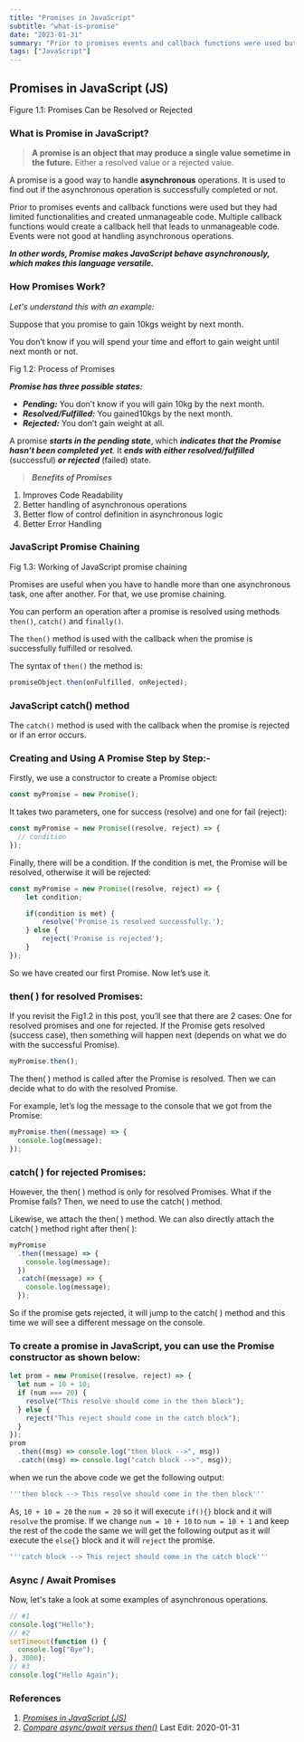 ```yaml
---
title: "Promises in JavaScript"
subtitle: "what-is-promise"
date: "2023-01-31"
summary: "Prior to promises events and callback functions were used but they had limited functionalities and created unmanageable code. Multiple callback functions would create a callback hell that leads to unmanageable code. Events were not good at handling asynchronous operations."
tags: ["JavaScript"]
---
```


## Promises in JavaScript (JS)

Figure 1.1: Promises Can be Resolved or Rejected

### **What is Promise in JavaScript?**

> **A promise is an object that may produce a single value sometime in the future.** Either a resolved value or a rejected value.

A promise is a good way to handle **asynchronous** operations. It is used to find out if the asynchronous operation is successfully completed or not.

Prior to promises events and callback functions were used but they had limited functionalities and created unmanageable code. Multiple callback functions would create a callback hell that leads to unmanageable code. Events were not good at handling asynchronous operations.

**_In other words, Promise makes JavaScript behave asynchronously, which makes this language versatile._**

### How Promises Work?

_Let's understand this with an example:_

Suppose that you promise to gain 10kgs weight by next month.

You don’t know if you will spend your time and effort to gain weight until next month or not.

Fig 1.2: Process of Promises

**_Promise has three possible states:_**

- **_Pending:_** You don’t know if you will gain 10kg by the next month.
- **_Resolved/Fulfilled:_** You gained10kgs by the next month.
- **_Rejected:_** You don’t gain weight at all.

A promise **_starts in the pending state_**, which **_indicates that the Promise hasn’t been completed yet_**. It **_ends with either resolved/fulfilled_** (successful) **_or rejected_** (failed) state.

> **_Benefits of Promises_**

1.  Improves Code Readability
2.  Better handling of asynchronous operations
3.  Better flow of control definition in asynchronous logic
4.  Better Error Handling

### JavaScript Promise Chaining

Fig 1.3: Working of JavaScript promise chaining

Promises are useful when you have to handle more than one asynchronous task, one after another. For that, we use promise chaining.

You can perform an operation after a promise is resolved using methods `then()`, `catch()` and `finally()`.

The `then()` method is used with the callback when the promise is successfully fulfilled or resolved.

The syntax of `then()` the method is:

```js
promiseObject.then(onFulfilled, onRejected);
```

### JavaScript catch() method

The `catch()` method is used with the callback when the promise is rejected or if an error occurs.

### Creating and Using A Promise Step by Step:-

Firstly, we use a constructor to create a Promise object:

```js
const myPromise = new Promise();
```

It takes two parameters, one for success (resolve) and one for fail (reject):

```js
const myPromise = new Promise((resolve, reject) => {
  // condition
});
```

Finally, there will be a condition. If the condition is met, the Promise will be resolved, otherwise it will be rejected:

```js
const myPromise = new Promise((resolve, reject) => {
    let condition;

    if(condition is met) {
        resolve('Promise is resolved successfully.');
    } else {
        reject('Promise is rejected');
    }
});
```

So we have created our first Promise. Now let’s use it.

### then( ) for resolved Promises:

If you revisit the Fig1.2 in this post, you’ll see that there are 2 cases: One for resolved promises and one for rejected. If the Promise gets resolved (success case), then something will happen next (depends on what we do with the successful Promise).

```js
myPromise.then();
```

The then( ) method is called after the Promise is resolved. Then we can decide what to do with the resolved Promise.

For example, let’s log the message to the console that we got from the Promise:

```js
myPromise.then((message) => {
  console.log(message);
});
```

### catch( ) for rejected Promises:

However, the then( ) method is only for resolved Promises. What if the Promise fails? Then, we need to use the catch( ) method.

Likewise, we attach the then( ) method. We can also directly attach the
catch( ) method right after then( ):

```js
myPromise
  .then((message) => {
    console.log(message);
  })
  .catch((message) => {
    console.log(message);
  });
```

So if the promise gets rejected, it will jump to the catch( ) method and this time we will see a different message on the console.

### To create a promise in JavaScript, you can use the Promise constructor as shown below:

```js
let prom = new Promise((resolve, reject) => {
  let num = 10 + 10;
  if (num === 20) {
    resolve("This resolve should come in the then block");
  } else {
    reject("This reject should come in the catch block");
  }
});
prom
  .then((msg) => console.log("then block -->", msg))
  .catch((msg) => console.log("catch block -->", msg));
```

when we run the above code we get the following output:

```js
'''then block --> This resolve should come in the then block'''
```

As, `10 + 10 = 20` the `num = 20` so it will execute `if(){}` block and it will `resolve` the promise. If we change `num = 10 + 10` to `num = 10 + 1` and keep the rest of the code the same we will get the following output as it will execute the `else{}` block and it will `reject` the promise.

```js
'''catch block --> This reject should come in the catch block'''
```

### Async / Await Promises

Now, let's take a look at some examples of asynchronous operations.

```js
// #1
console.log("Hello");
// #2
setTimeout(function () {
  console.log("Bye");
}, 3000);
// #3
console.log("Hello Again");
```

### References

1.  [_Promises in JavaScript (JS)_](https://kkirtigoel01.medium.com/promises-in-javascript-js-27baf0e506b5#:~:text=Resolved%20or%20Rejected-,What%20is%20Promise%20in%20JavaScript%3F,is%20successfully%20completed%20or%20not.)
2.  [_Compare async/await versus then()_](https://www.smashingmagazine.com/2020/11/comparison-async-await-versus-then-catch/)
    Last Edit: 2020-01-31
